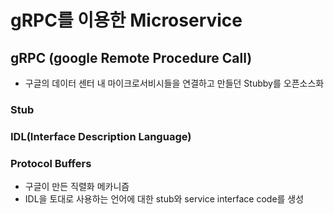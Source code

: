 # gRPC를 이용한 Microservice

## gRPC (google Remote Procedure Call)

* 구글의 데이터 센터 내 마이크로서비시들을 연결하고 만들던 Stubby를 오픈소스화

### Stub

### IDL(Interface Description Language)

### Protocol Buffers

* 구글이 만든 직렬화 메카니즘
* IDL을 토대로 사용하는 언어에 대한 stub와 service interface code를 생성


